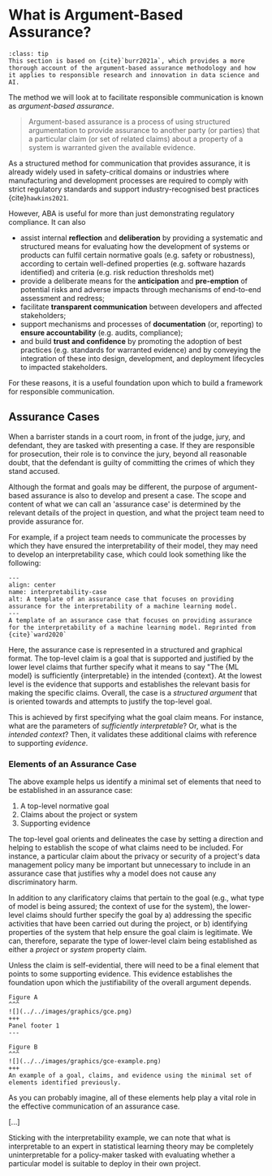 # What is Argument-Based Assurance?

```{admonition} Note
:class: tip
This section is based on {cite}`burr2021a`, which provides a more thorough account of the argument-based assurance methodology and how it applies to responsible research and innovation in data science and AI.
```

The method we will look at to facilitate responsible communication is known as *argument-based assurance*.

> Argument-based assurance is a process of using structured argumentation to provide assurance to another party (or parties) that a particular claim (or set of related claims) about a property of a system is warranted given the available evidence.

As a structured method for communication that provides assurance, it is already widely used in safety-critical domains or industries where manufacturing and development processes are required to comply with strict regulatory standards and support industry-recognised best practices {cite}`hawkins2021`.

However, ABA is useful for more than just demonstrating regulatory compliance.
It can also

- assist internal **reflection** and **deliberation** by providing a systematic and structured means for evaluating how the development of systems or products can fulfil certain normative goals (e.g. safety or robustness), according to certain well-defined properties (e.g. software hazards identified) and criteria (e.g. risk reduction thresholds met)
- provide a deliberate means for the **anticipation** and **pre-emption** of potential risks and adverse impacts through mechanisms of end-to-end assessment and redress;
- facilitate **transparent communication** between developers and affected stakeholders;
- support mechanisms and processes of **documentation** (or, reporting) to **ensure accountability** (e.g. audits, compliance);
- and build **trust and confidence** by promoting the adoption of best practices (e.g. standards for warranted evidence) and by conveying the integration of these into design, development, and deployment lifecycles to impacted stakeholders.

For these reasons, it is a useful foundation upon which to build a framework for responsible communication.

## Assurance Cases

When a barrister stands in a court room, in front of the judge, jury, and defendant, they are tasked with presenting a case.
If they are responsible for prosecution, their role is to convince the jury, beyond all reasonable doubt, that the defendant is guilty of committing the crimes of which they stand accused.

Although the format and goals may be different, the purpose of argument-based assurance is also to develop and present a case.
The scope and content of what we can call an 'assurance case' is determined by the relevant details of the project in question, and what the project team need to provide assurance for.

For example, if a project team needs to communicate the processes by which they have ensured the interpretability of their model, they may need to develop an interpretability case, which could look something like the following:

```{figure} /images/graphics/interpretability-case.png
---
align: center
name: interpretability-case
alt: A template of an assurance case that focuses on providing assurance for the interpretability of a machine learning model.
---
A template of an assurance case that focuses on providing assurance for the interpretability of a machine learning model. Reprinted from {cite}`ward2020`
```

Here, the assurance case is represented in a structured and graphical format.
The top-level claim is a goal that is supported and justified by the lower level claims that further specify what it means to say "The {ML model} is sufficiently {interpretable} in the intended {context}.
At the lowest level is the evidence that supports and establishes the relevant basis for making the specific claims.
Overall, the case is a *structured argument* that is oriented towards and attempts to justify the top-level goal.

This is achieved by first specifying what the goal claim means.
For instance, what are the parameters of *sufficiently interpretable*?
Or, what is the *intended context*?
Then, it validates these additional claims with reference to supporting *evidence*.

### Elements of an Assurance Case

The above example helps us identify a minimal set of elements that need to be established in an assurance case:

1. A top-level normative goal
2. Claims about the project or system
3. Supporting evidence

The top-level goal orients and delineates the case by setting a direction and helping to establish the scope of what claims need to be included.
For instance, a particular claim about the privacy or security of a project's data management policy many be important but unnecessary to include in an assurance case that justifies why a model does not cause any discriminatory harm.

In addition to any clarificatory claims that pertain to the goal (e.g., what type of model is being assured; the context of use for the system), the lower-level claims should further specify the goal by a) addressing the specific activities that have been carried out during the project, or b) identifying properties of the system that help ensure the goal claim is legitimate. 
We can, therefore, separate the type of lower-level claim being established as either a *project* or *system* property claim.

Unless the claim is self-evidential, there will need to be a final element that points to some supporting evidence.
This evidence establishes the foundation upon which the justifiability of the overall argument depends.

````{panels}
Figure A
^^^
![](../../images/graphics/gce.png)
+++
Panel footer 1
---

Figure B
^^^
![](../../images/graphics/gce-example.png)
+++
An example of a goal, claims, and evidence using the minimal set of elements identified previously.
````

As you can probably imagine, all of these elements help play a vital role in the effective communication of an assurance case. 

[...]


Sticking with the interpretability example, we can note that what is interpretable to an expert in statistical learning theory may be completely uninterpretable for a policy-maker tasked with evaluating whether a particular model is suitable to deploy in their own project.